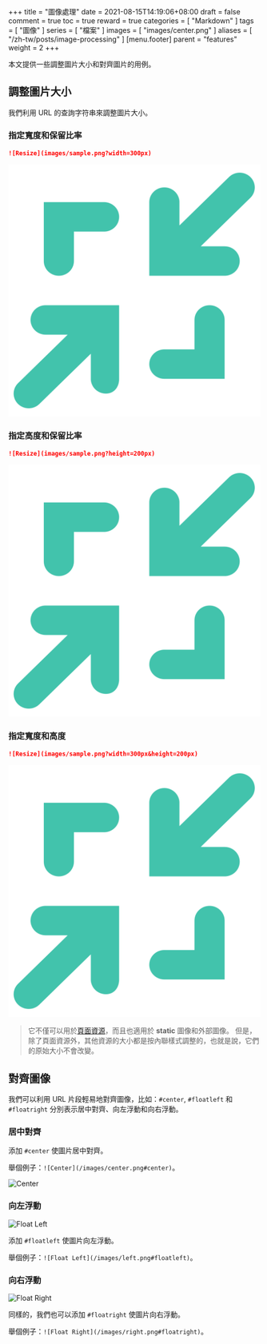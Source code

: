 +++
title = "圖像處理"
date = 2021-08-15T14:19:06+08:00
draft = false
comment = true
toc = true
reward = true
categories = [
  "Markdown"
]
tags = [
  "圖像"
]
series = [
  "檔案"
]
images = [
  "images/center.png"
]
aliases = [
  "/zh-tw/posts/image-processing"
]
[menu.footer]
  parent = "features"
  weight = 2
+++

本文提供一些調整圖片大小和對齊圖片的用例。

<!--more-->

## 調整圖片大小

我們利用 URL 的查詢字符串來調整圖片大小。

### 指定寬度和保留比率

```markdown
![Resize](images/sample.png?width=300px)
```

![Resize](images/sample.png?width=300px)

### 指定高度和保留比率

```markdown
![Resize](images/sample.png?height=200px)
```

![Resize](images/sample.png?height=200px)

### 指定寬度和高度

```markdown
![Resize](images/sample.png?width=300px&height=200px)
```

![Resize](images/sample.png?width=300px&height=200px)

> 它不僅可以用於[頁面資源](https://gohugo.io/content-management/page-resources/)，而且也適用於 **static** 圖像和外部圖像。
> 但是，除了頁面資源外，其他資源的大小都是按內聯樣式調整的，也就是說，它們的原始大小不會改變。

## 對齊圖像

我們可以利用 URL 片段輕易地對齊圖像，比如：`#center`, `#floatleft` 和 `#floatright` 分別表示居中對齊、向左浮動和向右浮動。

### 居中對齊

添加 `#center` 使圖片居中對齊。

舉個例子：`![Center](/images/center.png#center)`。

![Center](/images/center.png#center)

### 向左浮動

![Float Left](/images/left.png#floatleft)

添加 `#floatleft` 使圖片向左浮動。

舉個例子：`![Float Left](/images/left.png#floatleft)`。

### 向右浮動

![Float Right](/images/right.png#floatright)

同樣的，我們也可以添加 `#floatright` 使圖片向右浮動。

舉個例子：`![Float Right](/images/right.png#floatright)`。
